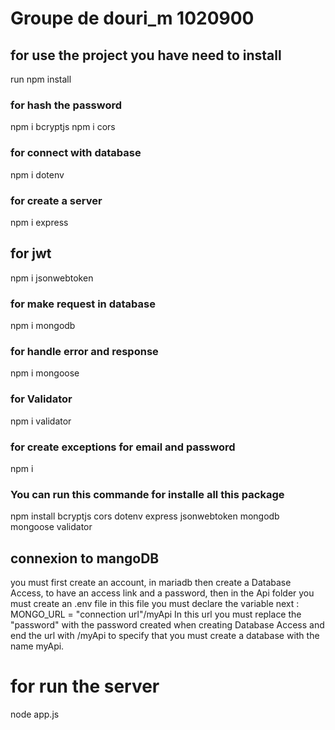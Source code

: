 # Groupe de douri_m 1020900

## for use the project you have need to install 
run
npm install 

 ### for hash the password
 npm i bcryptjs
 npm i cors
 ### for connect with database
 npm i dotenv
 ### for create a server
 npm i express
 ## for jwt 
 npm i jsonwebtoken
 ### for make request in database
 npm i mongodb
 ### for handle error and response
 npm i mongoose
 ### for Validator
 npm i validator
 ### for create exceptions for email and password
 npm i

### You can run this commande for installe all this package
npm install bcryptjs cors dotenv express jsonwebtoken mongodb mongoose validator

## connexion to mangoDB 
you must first create an account, in mariadb then create a Database Access, to have an access link and a password, then in the Api folder you must create an .env file in this file you must declare the variable next :
MONGO_URL = "connection url"/myApi
In this url you must replace the "password" with the password created when creating Database Access and end the url with /myApi to specify that you must create a database with the name myApi.

# for run the server
node app.js

